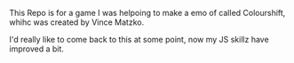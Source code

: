 This Repo is for a game I was helpoing to make a emo of called Colourshift, whihc was created by Vince Matzko.

I'd really like to come back to this at some point, now my JS skillz have improved a bit.
